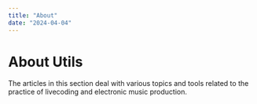 ```yaml
---
title: "About"
date: "2024-04-04"
---
```


# About Utils

The articles in this section deal with various topics and tools related to the practice of livecoding and electronic music production.